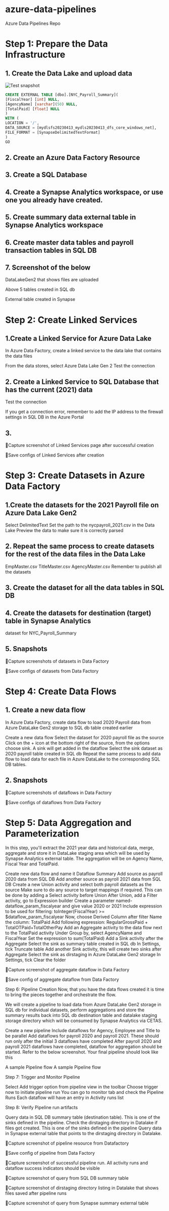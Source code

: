 # azure-data-pipelines
Azure Data Pipelines Repo

# Step 1: Prepare the Data Infrastructure

## 1. Create the Data Lake and upload data

![Test snapshot](test.png)

```sql
CREATE EXTERNAL TABLE [dbo].[NYC_Payroll_Summary](
[FiscalYear] [int] NULL,
[AgencyName] [varchar](50) NULL,
[TotalPaid] [float] NULL
)
WITH (
LOCATION = '/',
DATA_SOURCE = [mydlsfs20230413_mydls20230413_dfs_core_windows_net],
FILE_FORMAT = [SynapseDelimitedTextFormat]
)
GO
```

## 2. Create an Azure Data Factory Resource

## 3. Create a SQL Database

## 4. Create a Synapse Analytics workspace, or use one you already have created.

## 5. Create summary data external table in Synapse Analytics workspace

## 6. Create master data tables and payroll transaction tables in SQL DB


## 7. Screenshot of the below

DataLakeGen2 that shows files are uploaded

Above 5 tables created in SQL db

External table created in Synapse


# Step 2: Create Linked Services

## 1.Create a Linked Service for Azure Data Lake

In Azure Data Factory, create a linked service to the data lake that contains the data files

From the data stores, select Azure Data Lake Gen 2
Test the connection

## 2. Create a Linked Service to SQL Database that has the current (2021) data
Test the connection


If you get a connection error, remember to add the IP address to the firewall settings in SQL DB in the Azure Portal


## 3.
📝Capture screenshot of Linked Services page after successful creation

📝Save configs of Linked Services after creation



# Step 3: Create Datasets in Azure Data Factory

## 1.Create the datasets for the 2021 Payroll file on Azure Data Lake Gen2

Select DelimitedText
Set the path to the nycpayroll_2021.csv in the Data Lake
Preview the data to make sure it is correctly parsed

## 2. Repeat the same process to create datasets for the rest of the data files in the Data Lake

EmpMaster.csv
TitleMaster.csv
AgencyMaster.csv
Remember to publish all the datasets

## 3. Create the dataset for all the data tables in SQL DB

## 4. Create the datasets for destination (target) table in Synapse Analytics
dataset for NYC_Payroll_Summary

## 5. Snapshots
📝Capture screenshots of datasets in Data Factory


📝Save configs of datasets from Data Factory


# Step 4: Create Data Flows

## 1. Create a new data flow
In Azure Data Factory, create data flow to load 2020 Payroll data from Azure DataLake Gen2 storage to SQL db table created earlier

Create a new data flow
Select the dataset for 2020 payroll file as the source
Click on the + icon at the bottom right of the source, from the options choose sink. A sink will get added in the dataflow
Select the sink dataset as 2020 payroll table created in SQL db
Repeat the same process to add data flow to load data for each file in Azure DataLake to the corresponding SQL DB tables.


## 2. Snapshots

📝Capture screenshots of dataflows in Data Factory

📝Save configs of dataflows from Data Factory



# Step 5: Data Aggregation and Parameterization

In this step, you'll extract the 2021 year data and historical data, merge, aggregate and store it in DataLake staging area which will be used by Synapse Analytics external table. The aggregation will be on Agency Name, Fiscal Year and TotalPaid.

Create new data flow and name it Dataflow Summary
Add source as payroll 2020 data from SQL DB
Add another source as payroll 2021 data from SQL DB
Create a new Union activity and select both payroll datasets as the source
Make sure to do any source to target mappings if required. This can be done by adding a Select activity before Union
After Union, add a Filter activity, go to Expression builder
Create a parameter named- dataflow_param_fiscalyear and give value 2020 or 2021
Include expression to be used for filtering: toInteger(FiscalYear) >= $dataflow_param_fiscalyear
Now, choose Derived Column after filter
Name the column: TotalPaid
Add following expression: RegularGrossPaid + TotalOTPaid+TotalOtherPay
Add an Aggregate activity to the data flow next to the TotalPaid activity
Under Group by, select AgencyName and FiscalYear
Set the expression to sum(TotalPaid)
Add a Sink activity after the Aggregate
Select the sink as summary table created in SQL db
In Settings, tick Truncate table
Add another Sink activity, this will create two sinks after Aggregate
Select the sink as dirstaging in Azure DataLake Gen2 storage
In Settings, tick Clear the folder


📝Capture screenshot of aggregate dataflow in Data Factory


📝Save config of aggregate dataflow from Data Factory



Step 6: Pipeline Creation
Now, that you have the data flows created it is time to bring the pieces together and orchestrate the flow.

We will create a pipeline to load data from Azure DataLake Gen2 storage in SQL db for individual datasets, perform aggregations and store the summary results back into SQL db destination table and datalake staging storage directory which will be consumed by Synapse Analytics via CETAS.

Create a new pipeline
Include dataflows for Agency, Employee and Title to be parallel
Add dataflows for payroll 2020 and payroll 2021. These should run only after the initial 3 dataflows have completed
After payroll 2020 and payroll 2021 dataflows have completed, dataflow for aggregation should be started.
Refer to the below screenshot. Your final pipeline should look like this

A sample Pipeline flow
A sample Pipeline flow






Step 7: Trigger and Monitor Pipeline

Select Add trigger option from pipeline view in the toolbar
Choose trigger now to initiate pipeline run
You can go to monitor tab and check the Pipeline Runs
Each dataflow will have an entry in Activity runs list



Step 8: Verify Pipeline run artifacts

Query data in SQL DB summary table (destination table). This is one of the sinks defined in the pipeline.
Check the dirstaging directory in Datalake if files got created. This is one of the sinks defined in the pipeline
Query data in Synapse external table that points to the dirstaging directory in Datalake.



📝Capture screenshot of pipeline resource from Datafactory

📝Save config of pipeline from Data Factory

📝Capture screenshot of successful pipeline run. All activity runs and dataflow success indicators should be visible

📝Capture screenshot of query from SQL DB summary table

📝Capture screenshot of dirstaging directory listing in Datalake that shows files saved after pipeline runs

📝Capture screenshot of query from Synapse summary external table
